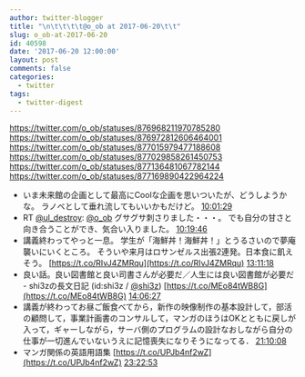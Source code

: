 ```yaml
---
author: twitter-blogger
title: "\n\t\t\t\t@o_ob at 2017-06-20\t\t"
slug: o_ob-at-2017-06-20
id: 40598
date: '2017-06-20 12:00:00'
layout: post
comments: false
categories:
  - twitter
tags:
  - twitter-digest
---
```


https://twitter.com/o_ob/statuses/876968211970785280 https://twitter.com/o_ob/statuses/876972812606464001 https://twitter.com/o_ob/statuses/877015979477188608 https://twitter.com/o_ob/statuses/877029858261450753 https://twitter.com/o_ob/statuses/877136481067782144 https://twitter.com/o_ob/statuses/877169890422964224  

*   いま未来館の企画として最高にCoolな企画を思いついたが、どうしようかな。 ラノベとして垂れ流してもいいかもだけど。 [10:01:29](https://twitter.com/o_ob/statuses/876968211970785280)
*   RT [@ul_destroy](https://twitter.com/ul_destroy): [@o_ob](https://twitter.com/o_ob) グサグサ刺さりました・・・。 でも自分の甘さと向き合うことができ、気合い入りました。 [10:19:46](https://twitter.com/o_ob/statuses/876972812606464001)
*   講義終わってやっと一息。 学生が「海鮮丼！海鮮丼！」とうるさいので夢庵襲いにいくところ。 そういや来月はロサンゼルス出張2連発。日本食に飢えそう。 [https://t.co/RIvJ4ZMRqu](https://t.co/RIvJ4ZMRqu) [13:11:18](https://twitter.com/o_ob/statuses/877015979477188608)
*   良い話。良い図書館と良い司書さんが必要だ／人生には良い図書館が必要だ - shi3zの長文日記 (id:shi3z / [@shi3z](https://twitter.com/shi3z)) [https://t.co/MEo84tWB8G](https://t.co/MEo84tWB8G) [14:06:27](https://twitter.com/o_ob/statuses/877029858261450753)
*   講義が終わってお昼ご飯食べてから，新作の映像制作の基本設計して，部活の顧問して，事業計画書のコンサルして，マンガのほうはOKとともに戻しが入って，ギャーしながら，サーバ側のプログラムの設計なおしながら自分の仕事が一切進んでいないうえに記憶喪失になりそうになってる． [21:10:08](https://twitter.com/o_ob/statuses/877136481067782144)
*   マンガ関係の英語用語集 [https://t.co/UPJb4nf2wZ](https://t.co/UPJb4nf2wZ) [23:22:53](https://twitter.com/o_ob/statuses/877169890422964224)